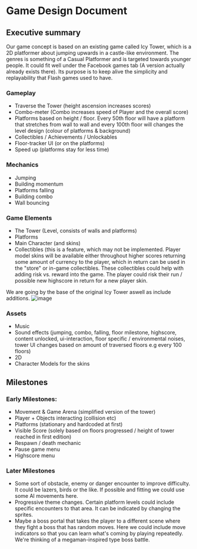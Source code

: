 # Game Design Document

## Executive summary

Our game concept is based on an existing game called Icy Tower, which is a 2D platformer about jumping upwards in a castle-like environment.
The genres is something of a Casual Platformer and is targeted towards younger people. It could fit well under the Facebook games tab (A version actually already exists there). Its purpose is to keep alive the simplicity and replayability that Flash games used to have.

### Gameplay

- Traverse the Tower (height ascension increases scores)
- Combo-meter (Combo increases speed of Player and the overall score)
- Platforms based on height / floor. Every 50th floor will have a platform that stretches from wall to wall and every 100th floor will changes the level design (colour of platforms & background)
- Collectibles / Achievements / Unlockables
- Floor-tracker UI (or on the platforms)
- Speed up (platforms stay for less time)

### Mechanics

- Jumping
- Building momentum
- Platforms falling
- Building combo
- Wall bouncing

### Game Elements

- The Tower (Level, consists of walls and platforms)
- Platforms
- Main Character (and skins)
- Collectibles (this is a feature, which may not be implemented. Player model skins will be available either throughout higher scores returning some amount of currency to the player, which in return can be used in the "store" or in-game collectibles. These collectibles could help with adding risk vs. reward into the game. The player could risk their run / possible new highscore in return for a new player skin.

We are going by the base of the original Icy Tower aswell as include additions.
![image](https://github.com/Esben-Andreas-Madsen/GMD1_Icy-Tower/assets/91538845/d42b4147-1ac7-4fb4-9f5a-e59fd681b81b)


### Assets

- Music
- Sound effects (jumping, combo, falling, floor milestone, highscore, content unlocked, ui-interaction, floor specific / environmental noises, tower UI changes based on amount of traversed floors e.g every 100 floors)
- 2D
- Character Models for the skins

## Milestones

### Early Milestones:

- Movement & Game Arena (simplified version of the tower)
- Player + Objects interacting (collision etc)
- Platforms (stationary and hardcoded at first)
- Visible Score (solely based on floors progressed / height of tower reached in first edition)
- Respawn / death mechanic
- Pause game menu
- Highscore menu

### Later Milestones

- Some sort of obstacle, enemy or danger encounter to improve difficulty. It could be lazers, birds or the like. If possible and fitting we could use some AI movements here.
- Progressive theme changes. Certain platform levels could include specific encounters to that area. It can be indicated by changing the sprites.
- Maybe a boss portal that takes the player to a different scene where they fight a boss that has random moves. Here we could include move indicators so that you can learn what's coming by playing repeatedly. We're thinking of a megaman-inspired type boss battle.
